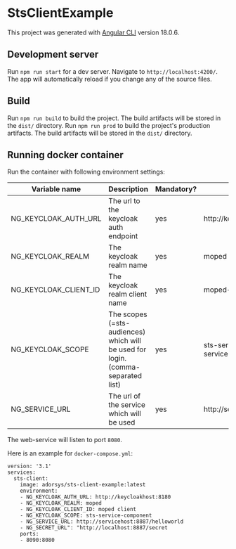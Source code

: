 # StsClientExample

This project was generated with [Angular CLI](https://github.com/angular/angular-cli) version 18.0.6.

## Development server

Run `npm run start` for a dev server. Navigate to `http://localhost:4200/`. The app will automatically reload if you change any of the source files.

## Build

Run `npm run build` to build the project. The build artifacts will be stored in the `dist/` directory.
Run `npm run prod` to build the project's production artifacts. The build artifacts will be stored in the `dist/` directory.

## Running docker container

Run the container with following environment settings:

| Variable name | Description | Mandatory? | Example                                  |
|---------------|-------------|------------|------------------------------------------|
| NG_KEYCLOAK_AUTH_URL | The url to the keycloak auth endpoint | yes | http://keycloakhost:8180                 |
| NG_KEYCLOAK_REALM    | The keycloak realm name               | yes | moped                                    |
| NG_KEYCLOAK_CLIENT_ID | The keycloak realm client name       | yes | moped-client                             |
| NG_KEYCLOAK_SCOPE     | The scopes (=sts-audiences) which will be used for login. (comma-separated list) | yes | sts-service-component,other-service-component | 
| NG_SERVICE_URL        | The url of the service which will be used                                        | yes | http://servicehost:8887/helloworld       |

The web-service will listen to port `8080`.

Here is an example for `docker-compose.yml`:

```
version: '3.1'
services:
  sts-client:
    image: adorsys/sts-client-example:latest
    environment:
    - NG_KEYCLOAK_AUTH_URL: http://keycloakhost:8180
    - NG_KEYCLOAK_REALM: moped
    - NG_KEYCLOAK_CLIENT_ID: moped client
    - NG_KEYCLOAK_SCOPE: sts-service-component
    - NG_SERVICE_URL: http://servicehost:8887/helloworld
    - NG_SECRET_URL": "http://localhost:8887/secret
    ports:
    - 8090:8080
```
